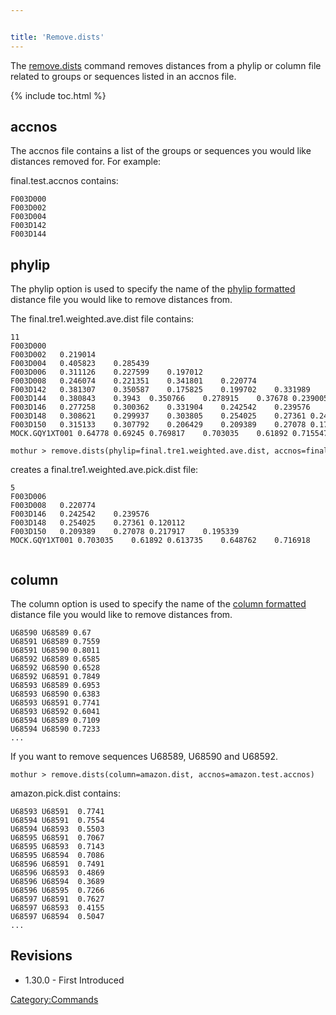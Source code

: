 ```yaml
---


title: 'Remove.dists'
---
```

The [remove.dists](remove.dists) command removes distances
from a phylip or column file related to groups or sequences listed in an
accnos file.


{% include toc.html %}

## accnos

The accnos file contains a list of the groups or sequences you would
like distances removed for. For example:

final.test.accnos contains:

    F003D000   
    F003D002
    F003D004       
    F003D142   
    F003D144 

## phylip

The phylip option is used to specify the name of the [ phylip
formatted](phylip-formatted_distance_matrix) distance file
you would like to remove distances from.

The final.tre1.weighted.ave.dist file contains:

    11
    F003D000   
    F003D002   0.219014    
    F003D004   0.405823    0.285439    
    F003D006   0.311126    0.227599    0.197012    
    F003D008   0.246074    0.221351    0.341801    0.220774    
    F003D142   0.381307    0.350587    0.175825    0.199702    0.331989    
    F003D144   0.380843    0.3943  0.350766    0.278915    0.37678 0.239005    
    F003D146   0.277258    0.300362    0.331904    0.242542    0.239576    0.246918    0.160718    
    F003D148   0.308621    0.299937    0.303805    0.254025    0.27361 0.246377    0.15778 0.120112    
    F003D150   0.315133    0.307792    0.206429    0.209389    0.27078 0.179998    0.260263    0.217917    0.195339    
    MOCK.GQY1XT001 0.64778 0.69245 0.769817    0.703035    0.61892 0.715547    0.662322    0.613735    0.648762    0.716918    

    mothur > remove.dists(phylip=final.tre1.weighted.ave.dist, accnos=final.test.accnos)

creates a final.tre1.weighted.ave.pick.dist file:

    5
    F003D006   
    F003D008   0.220774    
    F003D146   0.242542    0.239576    
    F003D148   0.254025    0.27361 0.120112    
    F003D150   0.209389    0.27078 0.217917    0.195339    
    MOCK.GQY1XT001 0.703035    0.61892 0.613735    0.648762    0.716918    
           

## column

The column option is used to specify the name of the [ column
formatted](column-formatted_distance_matrix) distance file
you would like to remove distances from.

    U68590 U68589 0.67
    U68591 U68589 0.7559
    U68591 U68590 0.8011
    U68592 U68589 0.6585
    U68592 U68590 0.6528
    U68592 U68591 0.7849
    U68593 U68589 0.6953
    U68593 U68590 0.6383
    U68593 U68591 0.7741
    U68593 U68592 0.6041
    U68594 U68589 0.7109
    U68594 U68590 0.7233
    ...

If you want to remove sequences U68589, U68590 and U68592.

    mothur > remove.dists(column=amazon.dist, accnos=amazon.test.accnos)

amazon.pick.dist contains:

    U68593 U68591  0.7741
    U68594 U68591  0.7554
    U68594 U68593  0.5503
    U68595 U68591  0.7067
    U68595 U68593  0.7143
    U68595 U68594  0.7086
    U68596 U68591  0.7491
    U68596 U68593  0.4869
    U68596 U68594  0.3689
    U68596 U68595  0.7266
    U68597 U68591  0.7627
    U68597 U68593  0.4155
    U68597 U68594  0.5047
    ...

## Revisions

-   1.30.0 - First Introduced

[Category:Commands](Category:Commands)
